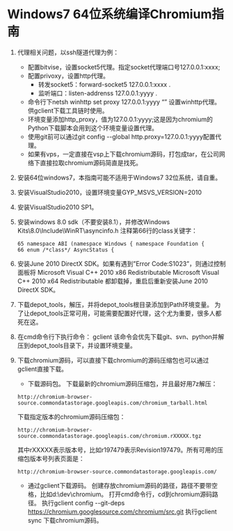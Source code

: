 Windows7 64位系统编译Chromium指南
=================================

1. 代理相关问题，以ssh隧道代理为例：
	- 配置bitvise，设置socket5代理。指定socket代理端口号127.0.0.1:xxxx;
    - 配置privoxy，设置http代理。
		- 转发socket5：forward-socket5 127.0.0.1:xxxx  .
		- 监听端口：listen-addrenss 127.0.0.1:yyyy .
	- 命令行下netsh winhttp set proxy 127.0.0.1:yyyy “<local>” 设置winhttp代理。供gclient下载工具链时使用。
    - 环境变量添加http_proxy，值为127.0.0.1:yyyy;这是因为chromium的Python下载脚本会用到这个环境变量设置代理。
    - 使用git前可以通过git config --global http.proxy=127.0.0.1:yyyy配置代理。
    - 如果有vps，一定直接在vsp上下载chromium源码，打包成tar，在公司网络下直接拉取chromium源码简直是找死。

2. 安装64位windows7，本指南可能不适用于Windows7 32位系统，请自重。
3. 安装VisualStudio2010，设置环境变量GYP_MSVS_VERSION=2010
4. 安装VisualStudio2010 SP1。
5. 安装windows 8.0 sdk（不要安装8.1），并修改Windows Kits\8.0\Include\WinRT\asyncinfo.h
   注释第66行的class关键字：
   ```
   65 namespace ABI (namespace Windows { namespace Foundation { 
   66 enum /*class*/ AsyncStatus {                
	```
6. 安装June 2010 DirectX SDK。如果有遇到”Error Code:S1023”，则通过控制面板将
   Microsoft Visual C++ 2010 x86 Redistributable
   Microsoft Visual C++ 2010 x64 Redistributable
   都卸载掉，重启后重新安装June 2010 DirectX SDK。
7. 下载depot_tools，解压，并将depot_tools根目录添加到Path环境变量。
   为了让depot_tools正常可用，可能需要配置好代理，这个尤为重要，很多人都死在这。
8. 在cmd命令行下执行命令： gclient 
   该命令会优先下载git、svn、python并解压到depot_tools目录下，并设置环境变量。
9. 下载chromium源码，可以直接下载chromium的源码压缩包也可以通过gclient直接下载。
	- 下载源码包。
	下载最新的chromium源码压缩包，并且最好用7z解压：
	```
	http://chromium-browser-source.commondatastorage.googleapis.com/chromium_tarball.html
	```
	下载指定版本的chromium源码压缩包：
	```
	http://chromium-browser-source.commondatastorage.googleapis.com/chromium.rXXXXX.tgz
	```
	其中rXXXXX表示版本号，比如r197479表示Revision197479。所有可用的压缩包版本号列表页面是：
	```
	http://chromium-browser-source.commondatastorage.googleapis.com/
	```
	- 通过gclient下载源码。
	创建存放chromium源码的路径，路径不要带空格，比如d:\dev\chromium。
	打开cmd命令行，cd到chromium源码路径。
	执行gclient config --git-deps https://chromium.googlesource.com/chromium/src.git
	执行gclient sync 下载chromium源码。
